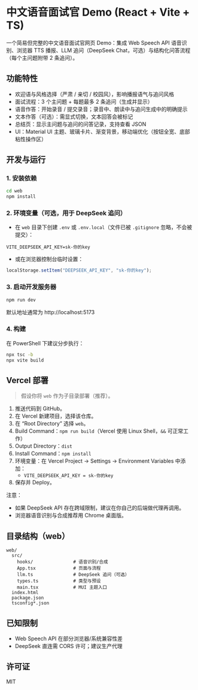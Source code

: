 # 中文语音面试官 Demo (React + Vite + TS)

一个简易但完整的中文语音面试官网页 Demo：集成 Web Speech API 语音识别、浏览器 TTS 播报、LLM 追问（DeepSeek Chat，可选）与结构化问答流程（每个主问题附带 2 条追问）。

## 功能特性

- 欢迎语与风格选择（严肃 / 亲切 / 校园风），影响播报语气与追问风格
- 面试流程：3 个主问题 + 每题最多 2 条追问（生成并显示）
- 语音作答：开始录音 / 提交录音；录音中、朗读中与追问生成中的明确提示
- 文本作答（可选）：需显式切换，文本回答会被标记
- 总结页：显示主问题与追问的问答记录，支持查看 JSON
- UI：Material UI 主题、玻璃卡片、渐变背景，移动端优化（按钮全宽、底部粘性操作区）

## 开发与运行

### 1. 安装依赖

```bash
cd web
npm install
```

### 2. 环境变量（可选，用于 DeepSeek 追问）

- 在 `web` 目录下创建 `.env` 或 `.env.local`（文件已被 `.gitignore` 忽略，不会被提交）：

```env
VITE_DEEPSEEK_API_KEY=sk-你的key
```

- 或在浏览器控制台临时设置：

```js
localStorage.setItem("DEEPSEEK_API_KEY", "sk-你的key");
```

### 3. 启动开发服务器

```bash
npm run dev
```

默认地址通常为 http://localhost:5173

### 4. 构建

在 PowerShell 下建议分步执行：

```bash
npx tsc -b
npx vite build
```

## Vercel 部署

> 假设你将 `web` 作为子目录部署（推荐）。

1. 推送代码到 GitHub。
2. 在 Vercel 新建项目，选择该仓库。
3. 在 “Root Directory” 选择 `web`。
4. Build Command：`npm run build`（Vercel 使用 Linux Shell，`&&` 可正常工作）
5. Output Directory：`dist`
6. Install Command：`npm install`
7. 环境变量：在 Vercel Project → Settings → Environment Variables 中添加：
   - `VITE_DEEPSEEK_API_KEY = sk-你的key`
8. 保存并 Deploy。

注意：

- 如果 DeepSeek API 存在跨域限制，建议在你自己的后端做代理再调用。
- 浏览器语音识别与合成推荐用 Chrome 桌面版。

## 目录结构（web）

```
web/
  src/
    hooks/               # 语音识别/合成
    App.tsx              # 页面与流程
    llm.ts               # DeepSeek 追问（可选）
    types.ts             # 类型与预设
    main.tsx             # MUI 主题入口
  index.html
  package.json
  tsconfig*.json
```

## 已知限制

- Web Speech API 在部分浏览器/系统兼容性差
- DeepSeek 直连需 CORS 许可；建议生产代理

## 许可证

MIT